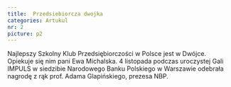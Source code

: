 ```yaml
---
title:  Przedsiebiorcza dwojka
categories: Artukul
nr: 2
picture: p2
---
```

Najlepszy Szkolny Klub Przedsiębiorczości w Polsce jest w Dwójce. Opiekuje się nim pani Ewa Michalska. 4 listopada podczas uroczystej Gali IMPULS w siedzibie Narodowego Banku Polskiego w Warszawie odebrała nagrodę z rąk prof. Adama Glapińskiego, prezesa NBP.</p>


			